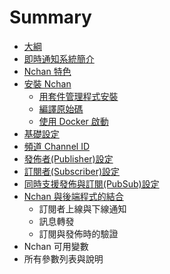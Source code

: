 # Summary

* [大綱](README.md)
* [即時通知系統簡介](ji-shi-tong-zhi-xi-tong-jian-jie.md)
* [Nchan 特色](nchan-jian-jie.md)
* [安裝 Nchan](an-zhuang-nchan.md)
  * [用套件管理程式安裝](yong-tao-jian-guan-li-cheng-shi-an-zhuang.md)
  * [編譯原始碼](bian-yi-yuan-shi-ma.md)
  * [使用 Docker 啟動](shi-yong-docker-qi-dong.md)
* [基礎設定](ji-ben-she-ding.md)
* [頻道 Channel ID](pin-dao-channel-id.md)
* [發佈者\(Publisher\)設定](fa-bu-800528-publisher-she-ding.md)
* [訂閱者\(Subscriber\)設定](ding-yue-800528-subscriber-she-ding.md)
* [同時支援發佈與訂閱\(PubSub\)設定](tong-shi-zhi-yuan-fa-bu-yu-ding-95b128-pubsub-she-ding.md)
* [Nchan 與後端程式的結合](nchan-yu-hou-duan-cheng-shi-de-jie-he.md)
  * 訂閱者上線與下線通知
  * 訊息轉發
  * 訂閱與發佈時的驗證
* Nchan 可用變數
* 所有參數列表與說明

